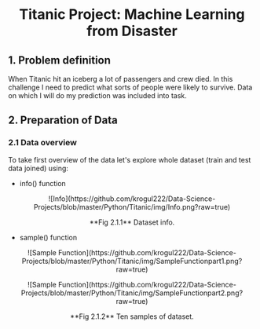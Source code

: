 # <p style="text-align: center;">Titanic Project: Machine Learning from Disaster</p>
## 1. Problem definition
When Titanic hit an iceberg a lot of passengers and crew died. In this challenge I need to predict what sorts of people were likely to survive. Data on which I will do my prediction was included into task.

## 2. Preparation of Data
### 2.1 Data overview
To take first overview of the data let's explore whole dataset (train and test data joined) using:
* info() function

<p style="text-align: center;">![Info](https://github.com/krogul222/Data-Science-Projects/blob/master/Python/Titanic/img/Info.png?raw=true)</p>
<p style="text-align: center;">**Fig 2.1.1** Dataset info.</p>

* sample() function
<p style="text-align: center;">![Sample Function](https://github.com/krogul222/Data-Science-Projects/blob/master/Python/Titanic/img/SampleFunctionpart1.png?raw=true)</p>
<p style="text-align: center;">![Sample Function](https://github.com/krogul222/Data-Science-Projects/blob/master/Python/Titanic/img/SampleFunctionpart2.png?raw=true)</p>
<p style="text-align: center;">**Fig 2.1.2** Ten samples of dataset.</p>

